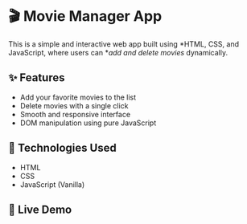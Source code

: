 # 🎬 Movie Manager App

This is a simple and interactive web app built using *HTML, CSS, and JavaScript, where users can **add and delete movies* dynamically.

## ✨ Features

- Add your favorite movies to the list
- Delete movies with a single click
- Smooth and responsive interface
- DOM manipulation using pure JavaScript

## 🧠 Technologies Used

- HTML
- CSS
- JavaScript (Vanilla)

## 🔗 Live Demo

